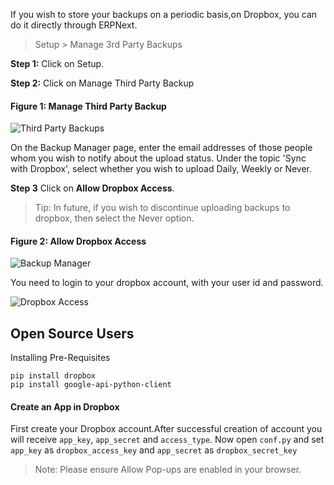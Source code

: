 If you wish to store your backups on a periodic basis,on Dropbox, you can do
it directly through ERPNext.

> Setup > Manage 3rd Party Backups

__Step 1:__ Click on Setup.

__Step 2:__ Click on Manage Third Party Backup

#### Figure 1: Manage Third Party Backup

![Third Party Backups](assets/frappe_io/images/erpnext/third-party-backups.png)

On the Backup Manager page, enter the email addresses of those people whom you
wish to notify about the upload status. Under the topic 'Sync with Dropbox',
select whether you wish to upload Daily, Weekly or Never. 

__Step 3__ Click on **Allow Dropbox Access**.

> Tip: In future, if you wish to discontinue uploading backups to dropbox,
then select the Never option.

#### Figure 2: Allow Dropbox Access

![Backup Manager](assets/frappe_io/images/erpnext/backup-manager.png)

You need to login to your dropbox account, with your user id and password.

![Dropbox Access](assets/frappe_io/images/erpnext/dropbox-access.png)

## Open Source Users

Installing Pre-Requisites

    
    
    pip install dropbox
    pip install google-api-python-client
    

  

#### Create an App in Dropbox

First create your Dropbox account.After successful creation of account you
will receive `app_key`, `app_secret` and `access_type`. Now open `conf.py` and
set `app_key` as `dropbox_access_key` and `app_secret` as `dropbox_secret_key`

  

> Note: Please ensure Allow Pop-ups are enabled in your browser.

